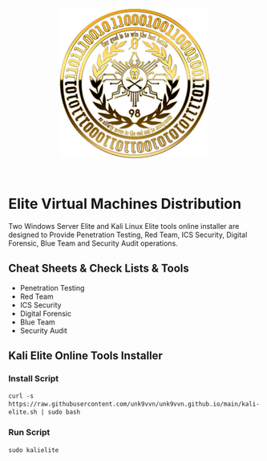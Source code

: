 <div align=center markdown="1">

![Unk9-Logo](https://raw.githubusercontent.com/unk9vvn/unk9vvn.github.io/main/logo.png)

</div>
<br>
</div>

# Elite Virtual Machines Distribution
Two Windows Server Elite and Kali Linux Elite tools online installer are designed to Provide Penetration Testing, Red Team, ICS Security, Digital Forensic, Blue Team and Security Audit operations.

## Cheat Sheets & Check Lists & Tools
* Penetration Testing
* Red Team
* ICS Security
* Digital Forensic
* Blue Team
* Security Audit

## Kali Elite Online Tools Installer

### Install Script
```
curl -s https://raw.githubusercontent.com/unk9vvn/unk9vvn.github.io/main/kali-elite.sh | sudo bash
```
### Run Script
```
sudo kalielite
```
